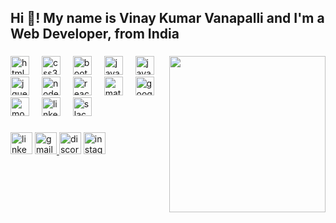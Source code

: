 <h2 align="left">Hi 👋! My name is Vinay Kumar Vanapalli and I'm a Web Developer, from India</h2>

###

<img align="right" height="250" src="https://lh3.googleusercontent.com/pw/AIL4fc_Z_XEmkaO-sChtnh2-tBJSWopB9dZNR04OSXK661B_8W1QsQnk5Hv61iW9rzVXM7B7VCZR8hwv7oWyCDgYwxdNF-swzqUhs85fVL_al3hOzz1zOnJuOmVqVjsanbUtJn_mFtf4Q0MUCqoijjp-BfbxHkmBCQYDvL6oAojdNF0DmHs9uwI2Qxo0u4WSA_mU-ucofYTNfz7EMnE6cqHt-Bf__AYuiDZ4iXf7Y0xm3_Gbxk-l5lovPoBlc_F_vuJu6CVMzy06o-TQAKdcZSoQwRWiaUIwH9w1rDIG8Bevc1y2AeGU-vKMRGY18Nd3jLNU7rIkNxg4mqR-tV-DXivGTqRIYYRTlpZXpAZeP8zCcoXDyAtXibXtLFs5deAv3ZZErK6koCpMj7MHs0p54L6-asSRrMvpa_MfGTPziYi-ndhms-pV4expwqcN1qflSKkssB81BwfiPAStR0-7yv9joas0WOMNOqGhWaNJibzco428laPpKfWVCiqK00e4Ike2F5qyW9o1mmT6y91Ha3l0jD5ctrlQb4_bMeas-Du9Y-O59HjJWQ4OU__p_JXL3389PfEz-6grlCCvSja9nkbVbgeA0RA_mek3e4sjmSNhS4SWVopyYqsAlXjYoRntW3M7i8CVqxK60f2ANKAErVI9B2txryGz_HZLWcixzyECUN0zXi6o8OlMLNa1z2yKNsIXhCPkaOsL2kynWj7VZjv-Uf47HUh8I6WXXvQpvw6Qy0JCw3bVyO5sdnCHL5UE5EEMzN-wKYfhCRQbViywKU-NXMBmCmrQGPPTENwcQAPWZK3GOR7hztr284zj5SYfjviWy-GlP9JUk14XKbIHwX298H7BL9QnRyhN_ZjSRHqEU29CBfcY7kstNtRBFQYAB7Z9NY2yAlcymt_SWWsAKfbbO9zdLV55bUAX94OhZC-viwMBJKxLnZjC_zYuN7fqY5yYeNdB5y1i2prFeyyEp2ySNBClaOSQ3JCyXvzmYbN8VPQYF7sLT4DWCQ2VPu_s1bWuVTE8sQ=w670-h893-s-no?authuser=2"  />

###

<div align="left">
  <img src="https://cdn.jsdelivr.net/gh/devicons/devicon/icons/html5/html5-plain-wordmark.svg" height="30" alt="html5 logo"  />
  <img width="12" />
  <img src="https://cdn.jsdelivr.net/gh/devicons/devicon/icons/css3/css3-plain-wordmark.svg" height="30" alt="css3 logo"  />
  <img width="12" />
  <img src="https://cdn.jsdelivr.net/gh/devicons/devicon/icons/bootstrap/bootstrap-original-wordmark.svg" height="30" alt="bootstrap logo"  />
  <img width="12" />
  <img src="https://cdn.jsdelivr.net/gh/devicons/devicon/icons/java/java-original.svg" height="30" alt="java logo"  />
  <img width="12" />
  <img src="https://cdn.jsdelivr.net/gh/devicons/devicon/icons/javascript/javascript-original.svg" height="30" alt="javascript logo"  />
  <img width="12" />
  <img src="https://cdn.jsdelivr.net/gh/devicons/devicon/icons/jquery/jquery-plain-wordmark.svg" height="30" alt="jquery logo"  />
  <img width="12" />
  <img src="https://cdn.jsdelivr.net/gh/devicons/devicon/icons/nodejs/nodejs-plain-wordmark.svg" height="30" alt="nodejs logo"  />
  <img width="12" />
  <img src="https://cdn.jsdelivr.net/gh/devicons/devicon/icons/react/react-original-wordmark.svg" height="30" alt="react logo"  />
  <img width="12" />
  <img src="https://cdn.jsdelivr.net/gh/devicons/devicon/icons/materialui/materialui-original.svg" height="30" alt="materialui logo"  />
  <img width="12" />
  <img src="https://cdn.jsdelivr.net/gh/devicons/devicon/icons/googlecloud/googlecloud-original.svg" height="30" alt="googlecloud logo"  />
  <img width="12" />
  <img src="https://cdn.jsdelivr.net/gh/devicons/devicon/icons/mongodb/mongodb-plain-wordmark.svg" height="30" alt="mongodb logo"  />
  <img width="12" />
  <img src="https://cdn.jsdelivr.net/gh/devicons/devicon/icons/linkedin/linkedin-original.svg" height="30" alt="linkedin logo"  />
  <img width="12" />
  <img src="https://cdn.jsdelivr.net/gh/devicons/devicon/icons/slack/slack-original.svg" height="30" alt="slack logo"  />
</div>

###

<div align="left">
  <img src="https://img.shields.io/static/v1?message=LinkedIn&logo=linkedin&label=&color=0077B5&logoColor=white&labelColor=&style=for-the-badge" height="35" alt="linkedin logo"  />
  <a href="vinay2557kumar@gmail.com" target="_blank">
    <img src="https://img.shields.io/static/v1?message=Gmail&logo=gmail&label=&color=D14836&logoColor=white&labelColor=&style=for-the-badge" height="35" alt="gmail logo"  />
  </a>
  <img src="https://img.shields.io/static/v1?message=Discord&logo=discord&label=&color=7289DA&logoColor=white&labelColor=&style=for-the-badge" height="35" alt="discord logo"  />
  <a href="https://www.instagram.com/vinaykumar2557/" target="_blank">
    <img src="https://img.shields.io/static/v1?message=Instagram&logo=instagram&label=&color=E4405F&logoColor=white&labelColor=&style=for-the-badge" height="35" alt="instagram logo"  />
  </a>
</div>

###
